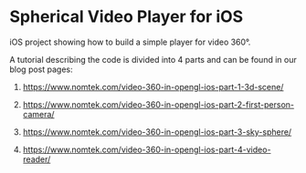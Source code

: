 # Spherical Video Player for iOS
iOS project showing how to build a simple player for video 360°.

A tutorial describing the code is divided into 4 parts and can be found in our blog post pages: 

1. https://www.nomtek.com/video-360-in-opengl-ios-part-1-3d-scene/

2. https://www.nomtek.com/video-360-in-opengl-ios-part-2-first-person-camera/

3. https://www.nomtek.com/video-360-in-opengl-ios-part-3-sky-sphere/

4. https://www.nomtek.com/video-360-in-opengl-ios-part-4-video-reader/
